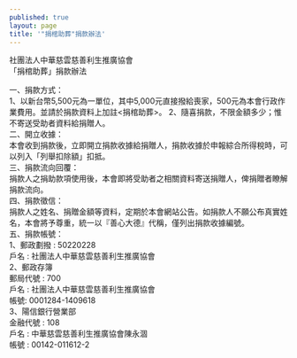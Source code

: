 ```yaml
---
published: true
layout: page
title: '"捐棺助葬"捐款辦法'
---
```

社團法人中華慈雲慈善利生推廣協會   
「捐棺助葬」捐款辦法   
   
一、捐款方式：   
    1、以新台幣5,500元為一單位，其中5,000元直接撥給喪家，500元為本會行政作業費用。並請於捐款資料上加註<捐棺助葬>。
    2、隨喜捐款，不限金額多少；惟不寄送受助者資料給捐贈人。   
二、開立收據：   
    本會收到捐款後，立即開立捐款收據給捐贈人，捐款收據於申報綜合所得稅時，可以列入「列舉扣除額」扣抵。   
三、捐款流向回覆：   
    捐款人之捐助款項使用後，本會即將受助者之相關資料寄送捐贈人，俾捐贈者瞭解捐款流向。   
四、捐款徵信：   
    捐款人之姓名、捐贈金額等資料，定期於本會網站公告。如捐款人不願公布真實姓名，本會將予尊重，統一以『善心大德』代稱，僅列出捐款收據編號。   
五、捐款帳號：   
   1、郵政劃撥 : 50220228   
      戶名 : 社團法人中華慈雲慈善利生推廣協會   
   2、郵政存簿   
      郵局代號 : 700   
      戶名 : 社團法人中華慈雲慈善利生推廣協會   
      帳號: 0001284-1409618   
   3、陽信銀行營業部   
      金融代號 : 108   
      戶名 : 中華慈雲慈善利生推廣協會陳永涸   
      帳號 : 00142-011612-2   
